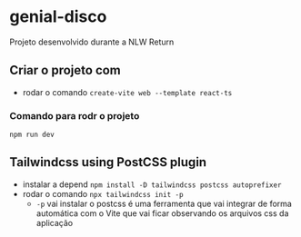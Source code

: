 # genial-disco
Projeto desenvolvido durante a NLW Return


## Criar o projeto com
- rodar o comando `create-vite web --template react-ts`

### Comando para rodr o projeto
`npm run dev`

## Tailwindcss using PostCSS plugin
- instalar a depend `npm install -D tailwindcss postcss autoprefixer`
- rodar o comando `npx tailwindcss init -p`
  - `-p` vai instalar o postcss é uma ferramenta que vai integrar de forma automática com o Vite que vai ficar observando os arquivos css da aplicação
